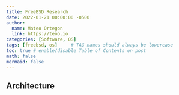 ```yaml
---
title: FreeBSD Research
date: 2022-01-21 00:00:00 -0500
author:
  name: Mateo Ortegon
  link: https://teoo.io
categories: [Software, OS]
tags: [freebsd, os]     # TAG names should always be lowercase
toc: true # enable/disable Table of Contents on post
math: false
mermaid: false
---
```

## Architecture
